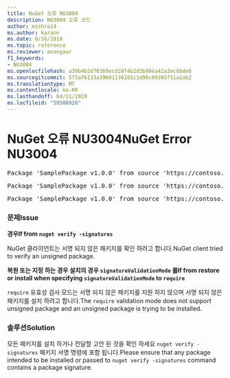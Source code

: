 ```yaml
---
title: NuGet 오류 NU3004
description: NU3004 오류 코드
author: mishra14
ms.author: karann
ms.date: 8/16/2018
ms.topic: reference
ms.reviewer: anangaur
f1_keywords:
- NU3004
ms.openlocfilehash: a39b4b2d70369ecd28f4b2d3b98ea42a2ec8bde6
ms.sourcegitcommit: 573af6133a39601136181c1d98c09303f51a1ab2
ms.translationtype: MT
ms.contentlocale: ko-KR
ms.lasthandoff: 04/11/2019
ms.locfileid: "59508920"
---
```

# <a name="nuget-error-nu3004"></a><span data-ttu-id="29185-103">NuGet 오류 NU3004</span><span class="sxs-lookup"><span data-stu-id="29185-103">NuGet Error NU3004</span></span>

<pre>Package 'SamplePackage v1.0.0' from source 'https://contoso.com/index.json': The package is not signed.</pre>
<pre>Package 'SamplePackage v1.0.0' from source 'https://contoso.com/index.json': signatureValidationMode is set to require, so packages are allowed only if signed by trusted signers; however, this package is unsigned.</pre>
<pre>Package 'SamplePackage v1.0.0' from source 'https://contoso.com/index.json': This repository indicated that all its packages are repository signed; however, this package is unsigned.</pre>

### <a name="issue"></a><span data-ttu-id="29185-104">문제</span><span class="sxs-lookup"><span data-stu-id="29185-104">Issue</span></span>

**<span data-ttu-id="29185-105">경우</span><span class="sxs-lookup"><span data-stu-id="29185-105">If from</span></span> `nuget verify -signatures`**

<span data-ttu-id="29185-106">NuGet 클라이언트는 서명 되지 않은 패키지를 확인 하려고 합니다.</span><span class="sxs-lookup"><span data-stu-id="29185-106">NuGet client tried to verify an unsigned package.</span></span>

**<span data-ttu-id="29185-107">복원 또는 지정 하는 경우 설치의 경우 `signatureValidationMode` 를</span><span class="sxs-lookup"><span data-stu-id="29185-107">If from restore or install when specifying `signatureValidationMode` to</span></span> `require`**

<span data-ttu-id="29185-108">`require` 유효성 검사 모드는 서명 되지 않은 패키지를 지원 하지 않으며 서명 되지 않은 패키지를 설치 하려고 합니다.</span><span class="sxs-lookup"><span data-stu-id="29185-108">The `require` validation mode does not support unsigned package and an unsigned package is trying to be installed.</span></span>

### <a name="solution"></a><span data-ttu-id="29185-109">솔루션</span><span class="sxs-lookup"><span data-stu-id="29185-109">Solution</span></span>

<span data-ttu-id="29185-110">모든 패키지를 설치 하거나 전달할 고안 된 것을 확인 하세요 `nuget verify -signatures` 패키지 서명 명령에 포함 됩니다.</span><span class="sxs-lookup"><span data-stu-id="29185-110">Please ensure that any package intended to be installed or passed to `nuget verify -signatures` command contains a package signature.</span></span>
